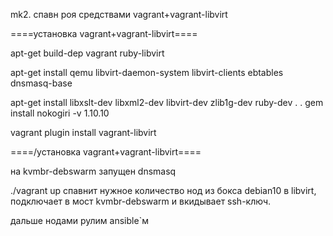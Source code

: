 mk2. спавн роя средствами vagrant+vagrant-libvirt

====установка vagrant+vagrant-libvirt====

apt-get build-dep vagrant ruby-libvirt

apt-get install qemu libvirt-daemon-system libvirt-clients ebtables dnsmasq-base

apt-get install libxslt-dev libxml2-dev libvirt-dev zlib1g-dev ruby-dev
.
.
gem install nokogiri -v 1.10.10

vagrant plugin install vagrant-libvirt

====/установка vagrant+vagrant-libvirt====


на kvmbr-debswarm запущен dnsmasq

./vagrant up
спавнит нужное количество нод из бокса debian10 в libvirt, подключает в мост kvmbr-debswarm
и вкидывает ssh-ключ.

дальше нодами рулим ansible`м
